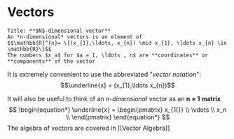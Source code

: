 # Vectors

```ad-Definition
Title: **$N$-dimensional vector**
An *n-dimensional* vectors is an element of
$$\mathbb{R}^{n}= \{(x_{1},\ldots, x_{n}) \mid x_{1}, \ldots x_{n} \in \mathbb{R}\}$$
The numbers $x_a$ for $a = 1, \ldots , n$ are **coordinates** or **components** of the vector
```

It is extremely convenient to use the abbreviated "*vector notation*": 
$$\underline{x} = (x_{1},\ldots x_{n})$$

It will also be useful to think of an *n-dimensional* vector as an **$\boldsymbol{ n \times 1}$ matrix** 
$$
\begin{equation*}
\underline{x} = 
\begin{pmatrix}
x_{1{}} \\
\vdots \\ 
x_n \\ 
\end{pmatrix}
\end{equation*}
$$
The algebra of vectors are covered in [[Vector Algebra]]